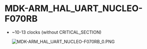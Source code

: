 # MDK-ARM_HAL_UART_NUCLEO-F070RB
- ~10-13 clocks (without CRITICAL_SECTION)

  ![MDK-ARM_HAL_UART_NUCLEO-F070RB_0.PNG](./README.media/MDK-ARM_HAL_UART_NUCLEO-F070RB_0.PNG)
